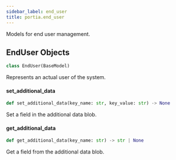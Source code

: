 ```yaml
---
sidebar_label: end_user
title: portia.end_user
---
```


Models for end user management.

## EndUser Objects

```python
class EndUser(BaseModel)
```

Represents an actual user of the system.

#### set\_additional\_data

```python
def set_additional_data(key_name: str, key_value: str) -> None
```

Set a field in the additional data blob.

#### get\_additional\_data

```python
def get_additional_data(key_name: str) -> str | None
```

Get a field from the additional data blob.

